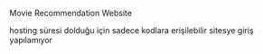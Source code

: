 Movie Recommendation Website

hosting süresi dolduğu için sadece kodlara erişilebilir sitesye giriş yapılamıyor
